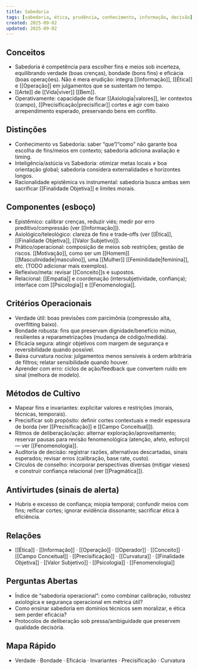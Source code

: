 ```yaml
---
title: Sabedoria
tags: [sabedoria, ética, prudência, conhecimento, informação, decisão]
created: 2025-09-02
updated: 2025-09-02
---
```


## Conceitos
- Sabedoria é competência para escolher fins e meios sob incerteza, equilibrando verdade (boas crenças), bondade (bons fins) e eficácia (boas operações). Não é mera erudição: integra [[Informação]], [[Ética]] e [[Operação]] em julgamentos que se sustentam no tempo.
- [[Arte]] de [[Vida|viver]] [[Bem]].
- Operativamente: capacidade de fixar [[Axiologia|valores]], ler contextos (campo), [[Precisificação|precisificar]] cortes e agir com baixo arrependimento esperado, preservando bens em conflito.

## Distinções
- Conhecimento vs Sabedoria: saber “que”/“como” não garante boa escolha de fins/meios em contexto; sabedoria adiciona avaliação e timing.
- Inteligência/astúcia vs Sabedoria: otimizar metas locais ≠ boa orientação global; sabedoria considera externalidades e horizontes longos.
- Racionalidade epistêmica vs instrumental: sabedoria busca ambas sem sacrificar [[Finalidade Objetiva]] e limites morais.

## Componentes (esboço)
- Epistêmico: calibrar crenças, reduzir viés; medir por erro preditivo/compressão (ver [[Informação]]).
- Axiológico/teleológico: clareza de fins e trade‑offs (ver [[Ética]], [[Finalidade Objetiva]], [[Valor Subjetivo]]).
- Prático/operacional: composição de meios sob restrições; gestão de riscos. [[Motivação]], como ser um [[Homem]] [[Masculinidade|masculino]], uma [[Mulher]] [[Feminilidade|feminina]], etc. (TODO adicionar mais exemplos).
- Reflexivo/meta: revisar [[Conceito]]s e supostos.
- Relacional: [[Empatia]] e coordenação (intersubjetividade, confiança); interface com [[Psicologia]] e [[Fenomenologia]].

## Critérios Operacionais
- Verdade útil: boas previsões com parcimônia (compressão alta, overfitting baixo).
- Bondade robusta: fins que preservam dignidade/benefício mútuo, resilientes a reparametrizações (mudança de código/medida).
- Eficácia segura: atingir objetivos com margem de segurança e reversibilidade quando possível.
- Baixa curvatura nociva: julgamentos menos sensíveis à ordem arbitrária de filtros; relatar sensibilidade quando houver.
- Aprender com erro: ciclos de ação/feedback que convertem ruído em sinal (melhora de modelo).

## Métodos de Cultivo
- Mapear fins e invariantes: explicitar valores e restrições (morais, técnicas, temporais).
- Precisificar sob propósito: definir cortes contextuais e medir espessura de borda (ver [[Precisificação]] e [[Campo Conceitual]]).
- Ritmos de deliberação/ação: alternar exploração/aproveitamento; reservar pausas para revisão fenomenológica (atenção, afeto, esforço) — ver [[Fenomenologia]].
- Auditoria de decisão: registrar razões, alternativas descartadas, sinais esperados; revisar erros (calibração, base rate, custo).
- Círculos de conselho: incorporar perspectivas diversas (mitigar vieses) e construir confiança relacional (ver [[Pragmática]]).

## Antivirtudes (sinais de alerta)
- Hubris e excesso de confiança; miopia temporal; confundir meios com fins; reificar cortes; ignorar evidência dissonante; sacrificar ética à eficiência.

## Relações
- [[Ética]] · [[Informação]] · [[Operação]] · [[Operador]] · [[Conceito]] · [[Campo Conceitual]] · [[Precisificação]] · [[Curvatura]] · [[Finalidade Objetiva]] · [[Valor Subjetivo]] · [[Psicologia]] · [[Fenomenologia]]

## Perguntas Abertas
- Índice de “sabedoria operacional”: como combinar calibração, robustez axiológica e segurança operacional em métrica útil?
- Como ensinar sabedoria em domínios técnicos sem moralizar, e ética sem perder eficácia?
- Protocolos de deliberação sob pressa/ambiguidade que preservem qualidade decisória.

## Mapa Rápido
- Verdade · Bondade · Eficácia · Invariantes · Precisificação · Curvatura

